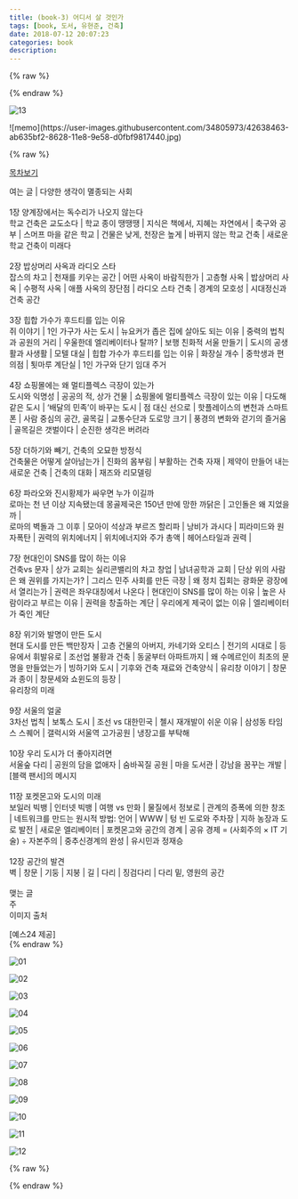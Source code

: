 ```yaml
---
title: (book-3) 어디서 살 것인가
tags: [book, 도서, 유현준, 건축]
date: 2018-07-12 20:07:23
categories: book
description:
---
```

{% raw %}

<div class="book_cnt">
{% endraw %}

![13](https://user-images.githubusercontent.com/34805973/42638181-f21e4e54-8627-11e8-97e6-28bf1a388d9f.jpg)

<div class="memo"> 
	![memo](https://user-images.githubusercontent.com/34805973/42638463-ab635bf2-8628-11e8-9e58-d0fbf9817440.jpg)
</div> 

{% raw %}	
	<div class="accordion">
		<div class="accordion-item">
			<a href="#" class="heading">
				<div class="icon"></div>
				<div class="title">목차보기</div>
			</a>
			<div class="content">
				
<div id="tableOfContentsContent">
<p>여는 글 | 다양한 생각이 멸종되는 사회
<br>
<br>1장 양계장에서는 독수리가 나오지 않는다
<br>학교 건축은 교도소다 | 학교 종이 땡땡땡 | 지식은 책에서, 지혜는 자연에서 | 축구와 공부 | 스머프 마을 같은 학교 | 건물은 낮게, 천장은 높게 | 바뀌지 않는 학교 건축 | 새로운 학교 건축이 미래다
<br>
<br>2장 밥상머리 사옥과 라디오 스타
<br>잡스의 차고 | 천재를 키우는 공간 | 어떤 사옥이 바람직한가 | 고층형 사옥 | 밥상머리 사옥 | 수평적 사옥 | 애플 사옥의 장단점 | 라디오 스타 건축 | 경계의 모호성 | 시대정신과 건축 공간
<br>  
<br>3장 힙합 가수가 후드티를 입는 이유
<br>쥐 이야기 | 1인 가구가 사는 도시 | 뉴요커가 좁은 집에 살아도 되는 이유 | 중력의 법칙과 공원의 거리 | 우울한데 엘리베이터나 탈까? | 보행 친화적 서울 만들기 | 도시의 공생활과 사생활 | 모텔 대실 | 힙합 가수가 후드티를 입는 이유 | 화장실 개수 | 중학생과 편의점 | 툇마루 계단실 | 1인 가구와 단기 임대 주거
<br>
<br>4장 쇼핑몰에는 왜 멀티플렉스 극장이 있는가
<br>도시와 익명성 | 공공의 적, 상가 건물 | 쇼핑몰에 멀티플렉스 극장이 있는 이유 | 다도해 같은 도시 | ‘배달의 민족’이 바꾸는 도시 | 점 대신 선으로 | 핫플레이스의 변천과 스마트폰 | 사람 중심의 공간, 골목길 | 교통수단과 도로망 크기 | 풍경의 변화와 걷기의 즐거움 | 골목길은 갯벌이다 | 순진한 생각은 버려라
<br>
<br>5장 더하기와 빼기, 건축의 오묘한 방정식
<br>건축물은 어떻게 살아남는가 | 진화의 몸부림 | 부활하는 건축 자재 | 제약이 만들어 내는 새로운 건축 | 건축의 대화 | 재즈와 리모델링 
<br>
<br>6장 파라오와 진시황제가 싸우면 누가 이길까
<br>로마는 천 년 이상 지속됐는데 몽골제국은 150년 만에 망한 까닭은 | 고인돌은 왜 지었을까 | 
<br>로마의 벽돌과 그 이후 | 모아이 석상과 부르즈 할리파 | 낭비가 과시다 | 피라미드와 원자폭탄 | 권력의 위치에너지 | 위치에너지와 주가 총액 | 헤어스타일과 권력 |
<br>
<br>7장 현대인이 SNS를 많이 하는 이유
<br>건축vs 문자 | 상가 교회는 실리콘밸리의 차고 창업 | 남녀공학과 교회 | 단상 위의 사람은 왜 권위를 가지는가? | 그리스 민주 사회를 만든 극장 | 왜 정치 집회는 광화문 광장에서 열리는가 | 권력은 좌우대칭에서 나온다 | 현대인이 SNS를 많이 하는 이유 | 높은 사람이라고 부르는 이유 | 권력을 창출하는 계단 | 우리에게 제국이 없는 이유 | 엘리베이터가 죽인 계단 
<br>
<br>8장 위기와 발명이 만든 도시
<br>현대 도시를 만든 백만장자 | 고층 건물의 아버지, 카네기와 오티스 | 전기의 시대로 | 등유에서 휘발유로 | 조선업 불황과 건축 | 동굴부터 아파트까지 | 왜 수메르인이 최초의 문명을 만들었는가 | 빙하기와 도시 | 기후와 건축 재료와 건축양식 | 유리창 이야기 | 창문과 종이 | 창문세와 쇼윈도의 등장 |
<br>유리창의 미래 
<br>
<br>9장 서울의 얼굴
<br>3차선 법칙 | 보톡스 도시 | 조선 vs 대한민국 | 첼시 재개발이 쉬운 이유 | 삼성동 타임스 스퀘어 | 갤럭시와 서울역 고가공원 | 냉장고를 부탁해 
<br>
<br>10장 우리 도시가 더 좋아지려면
<br>서울숲 다리 | 공원의 담을 없애자 | 숨바꼭질 공원 | 마을 도서관 | 강남을 꿈꾸는 개발 | [블랙 팬서]의 메시지 
<br>
<br>11장 포켓몬고와 도시의 미래
<br>보일러 빅뱅 | 인터넷 빅뱅 | 여행 vs 만화 | 물질에서 정보로 | 관계의 증폭에 의한 창조 | 네트워크를 만드는 원시적 방법: 언어 | WWW | 텅 빈 도로와 주차장 | 지하 농장과 도로 발전 | 새로운 엘리베이터 | 포켓몬고와 공간의 경계 | 공유 경제 = (사회주의 × IT 기술) ÷ 자본주의 | 중추신경계의 완성 | 유시민과 정재승 
<br>
<br>12장 공간의 발견
<br>벽 | 창문 | 기둥 | 지붕 | 길 | 다리 | 징검다리 | 다리 밑, 영원의 공간 
<br>
<br>맺는 글 
<br>주 
<br>이미지 출처
<br>
</p>
<span class="info_add">[예스24 제공]</span>
</div>
		</div>
	</div>
</div>

<div class="book-img">
{% endraw %}

![01](https://user-images.githubusercontent.com/34805973/42638189-f7471c9e-8627-11e8-8320-8f506b157d2c.png)

![02](https://user-images.githubusercontent.com/34805973/42638190-f77c85e6-8627-11e8-8013-236f3ce88ca1.png)

![03](https://user-images.githubusercontent.com/34805973/42638191-f7b4ca6e-8627-11e8-8f96-d6b464943364.png)

![04](https://user-images.githubusercontent.com/34805973/42638195-f8075c52-8627-11e8-8d7c-5d3b37d16d46.png)

![05](https://user-images.githubusercontent.com/34805973/42638196-f846e976-8627-11e8-924e-88db1f1b6ebe.png)

![06](https://user-images.githubusercontent.com/34805973/42638197-f88d7062-8627-11e8-87bc-e98fc8855f4c.png)

![07](https://user-images.githubusercontent.com/34805973/42638199-f8ca145e-8627-11e8-9553-d30b548e0f37.png)

![08](https://user-images.githubusercontent.com/34805973/42638200-f902a7b0-8627-11e8-8037-b325731cfe34.png)

![09](https://user-images.githubusercontent.com/34805973/42638201-f94aa60a-8627-11e8-98ee-5f354881da4c.png)

![10](https://user-images.githubusercontent.com/34805973/42638202-f9b027c8-8627-11e8-8981-55674e19164f.png)

![11](https://user-images.githubusercontent.com/34805973/42638203-f9eae71e-8627-11e8-984a-1400bb3e2e5e.png)

![12](https://user-images.githubusercontent.com/34805973/42638204-fa3a89ae-8627-11e8-9347-c58c6c4f4903.png)


{% raw %}
</div>
</div>
{% endraw %}